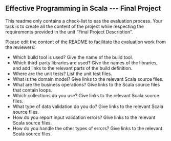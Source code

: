 Effective Programming in Scala --- Final Project
------------------------------------------------

This readme only contains a check-list to eas the evaluation process. Your
task is to create all the content of the project while respecting the 
requirements provided in the unit “Final Project Description”.

Please edit the content of the README to facilitate the evaluation work 
from the reviewers:

- Which build tool is used? Give the name of the build tool.
- Which third-party libraries are used? Give the names of the libraries, and 
  add links to the relevant parts of the build definition.
- Where are the unit tests? List the unit test files.
- What is the domain model? Give links to the relevant Scala source files.
- What are the business operations? Give links to the Scala source files 
  that contain loops.
- Which collections do you use? Give links to the relevant Scala source files.
- What type of data validation do you do? Give links to the relevant Scala 
  source files.
- How do you report input validation errors? Give links to the relevant 
  Scala source files.
- How do you handle the other types of errors? Give links to the relevant 
  Scala source files.
